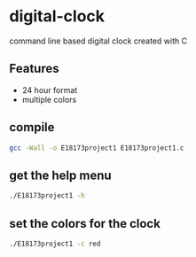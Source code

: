 # digital-clock

command line based digital clock created with C

## Features

- 24 hour format
- multiple colors

## compile

```bash
gcc -Wall -o E18173project1 E18173project1.c
```

## get the help menu

```bash
./E18173project1 -h
```

## set the colors for the clock

```bash
./E18173project1 -c red
```
